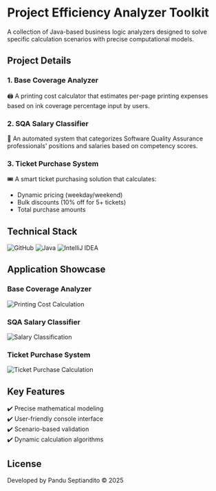 # Project Efficiency Analyzer Toolkit

A collection of Java-based business logic analyzers designed to solve specific calculation scenarios with precise computational models.

## Project Details

### 1. Base Coverage Analyzer
🖨️ A printing cost calculator that estimates per-page printing expenses based on ink coverage percentage input by users.

### 2. SQA Salary Classifier
💼 An automated system that categorizes Software Quality Assurance professionals' positions and salaries based on competency scores.

### 3. Ticket Purchase System
🎟️ A smart ticket purchasing solution that calculates:
- Dynamic pricing (weekday/weekend)
- Bulk discounts (10% off for 5+ tickets)
- Total purchase amounts

## Technical Stack

![GitHub](https://github.com/user-attachments/assets/eb1146d1-5aeb-499b-bd88-2535ffea34e9)
![Java](https://github.com/user-attachments/assets/cba4f767-3b12-45d6-bbc2-3a40dcd5881d)
![IntelliJ IDEA](https://github.com/user-attachments/assets/511d3709-0a6c-41dc-a1ee-5684b470164c)

## Application Showcase

### Base Coverage Analyzer
![Printing Cost Calculation](https://github.com/user-attachments/assets/0e77e05b-767a-4158-89dd-03808542ac96)

### SQA Salary Classifier 
![Salary Classification](https://github.com/user-attachments/assets/4dd86210-8168-40ef-aa34-9ccfce28e79e)

### Ticket Purchase System
![Ticket Purchase Calculation](https://github.com/user-attachments/assets/879b4286-ae62-419e-81e3-9002e4f10686)

## Key Features
✔️ Precise mathematical modeling  
✔️ User-friendly console interface  
✔️ Scenario-based validation  
✔️ Dynamic calculation algorithms  

## License
Developed by Pandu Septiandito © 2025
